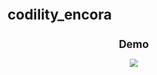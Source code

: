 # codility_encora

<div style="text-align: center;">
<h2><b>Demo</b></h2>
<img src="https://github.com/urielexis64/codility-encora-challenge/blob/main/assets/demo.gif"/>
</div>